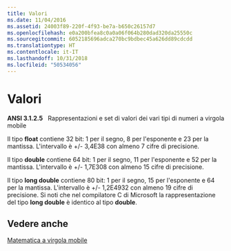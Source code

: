 ```yaml
---
title: Valori
ms.date: 11/04/2016
ms.assetid: 24003f89-220f-4f93-be7a-b650c26157d7
ms.openlocfilehash: e0a200bfea8c0a0a06f064b280dad320da25550c
ms.sourcegitcommit: 6052185696adca270bc9bdbec45a626dd89cdcdd
ms.translationtype: HT
ms.contentlocale: it-IT
ms.lasthandoff: 10/31/2018
ms.locfileid: "50534056"
---
```

# <a name="values"></a>Valori

**ANSI 3.1.2.5**   Rappresentazioni e set di valori dei vari tipi di numeri a virgola mobile

Il tipo **float** contiene 32 bit: 1 per il segno, 8 per l'esponente e 23 per la mantissa. L'intervallo è +/- 3,4E38 con almeno 7 cifre di precisione.

Il tipo **double** contiene 64 bit: 1 per il segno, 11 per l'esponente e 52 per la mantissa. L'intervallo è +/- 1,7E308 con almeno 15 cifre di precisione.

Il tipo **long double** contiene 80 bit: 1 per il segno, 15 per l'esponente e 64 per la mantissa. L'intervallo è +/- 1,2E4932 con almeno 19 cifre di precisione. Si noti che nel compilatore C di Microsoft la rappresentazione del tipo **long double** è identico al tipo **double**.

## <a name="see-also"></a>Vedere anche

[Matematica a virgola mobile](../c-language/floating-point-math.md)